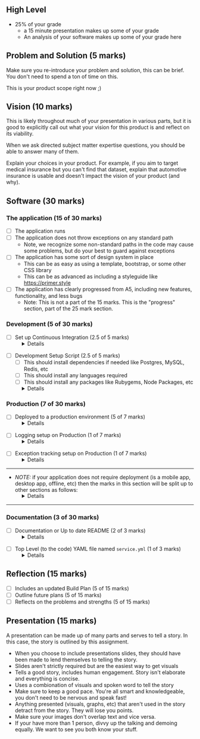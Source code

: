 <style>
  details {
    margin-top: -15px;
    margin-left: 42px;
    margin-bottom: 15px;
  }
</style>

## High Level

- 25% of your grade
  - a 15 minute presentation makes up some of your grade
  - An analysis of your software makes up some of your grade here

## Problem and Solution (5 marks)

Make sure you re-introduce your problem and solution, this can be brief. You don't need to spend a ton of time on this.

This is your product scope right now ;)

## Vision (10 marks)

This is likely throughout much of your presentation in various parts,
but it is good to explicitly call out what your vision for this product is and reflect on its viability.

When we ask directed subject matter expertise questions, you should be able to answer many of them.

Explain your choices in your product. For example, if you aim to target medical insurance but you can't find that dataset, explain that automotive insurance is usable and doesn't impact the vision of your product (and why).

## Software (30 marks)

### The application (15 of 30 marks)

- [ ] The application runs
- [ ] The application does not throw exceptions on any standard path
  - Note, we recognize some non-standard paths in the code may cause some problems, but do your best to guard against exceptions
- [ ] The application has some sort of design system in place
  - This can be as easy as using a template, bootstrap, or some other CSS library
  - This can be as advanced as including a styleguide like https://primer.style
- [ ] The application has clearly progressed from A5, including new features, functionality, and less bugs
  - Note: This is not a part of the 15 marks. This is the "progress" section, part of the 25 mark section.

### Development (5 of 30 marks)

- [ ] Set up Continuous Integration (2.5 of 5 marks)

<details markdown="1">
  <div class="details-box">

  I recommend [GitHub Actions CI](https://help.github.com/en/actions/automating-your-workflow-with-github-actions).

  <h4>Examples:</h4>

  - [Javascript example for GitHub Actions CI](https://github.com/integrations/jira/pull/295)
  - [Ruby example for GitHub Actions CI](https://github.com/dcsil/team_app/blob/master/.github/workflows/ruby.yml)

  </div>
</details>

- [ ] Development Setup Script (2.5 of 5 marks)
  - [ ] This should install dependencies if needed like Postgres, MySQL, Redis, etc
  - [ ] This should install any languages required
  - [ ] This should install any packages like Rubygems, Node Packages, etc

<details markdown="1">
  <div class="details-box">

  Write a script named `script/bootstrap`, it should setup much of your system for you.

  It is fine if the script targets one operating system (mac, linux, or windows).
  
  Make note of this script in the README of your app. If you have a getting started guide, this can be in there but you should make sure that that guide is mentioned in the README.
  
  Docker and Docker Compose is a good option here

  <h4>Examples:</h4>

  - [Javascript and Node](https://github.com/integrations/jira/blob/master/script/bootstrap)
    - this uses `brew bundle`, which comes from https://brew.sh/
    - `brew bundle` installed everything from the [`Brewfile`](https://github.com/integrations/jira/blob/master/Brewfile)

  </div>
</details>

### Production (7 of 30 marks)

- [ ] Deployed to a production environment (5 of 7 marks)

<details markdown="1">
  <div class="details-box">

  You can deploy to Heroku really easily with Ruby, Javascript, Python, Go, PHP, and other languages.
    - You only need the hobby dyno
    - I would recommend Postgres as there is a free hobby database you can use
    - This is not good to host your machine learning experiments
    - It is included in your [GitHub Student Pack](https://education.github.com/pack)

  - [DigitalOcean](https://digitalocean.com), [Amazon AWS](https://aws.amazon.com/), and [Microsoft Azure](https://azure.microsoft.com/en-us/) are other options and also included

  </div>
</details>

- [ ] Logging setup on Production (1 of 7 marks)

<details markdown="1">
  <div class="details-box">

  - [LogDNA](https://logdna.com/) is included in your [GitHub Student Pack](https://education.github.com/pack)
  - There is also a Heroku add-on to make this really easy
  
  Logging services help you debug your application and know what's going on.
  Be careful not to send passwords, tokens, and other secure information here. Some places, like GitHub, even remove [personally identifiable information](https://en.wikipedia.org/wiki/Personal_data) from the logs.

  </div>
</details>


- [ ] Exception tracking setup on Production (1 of 7 marks)

<details markdown="1">
  <div class="details-box">

  - [Sentry](https://sentry.io/) is included in your student pack
  - There is also a Heroku add-on to make this really easy
  
  While logging services help you debug, they can't keep track of all the information you need when an exception or bug occurs.
  For that, you need exception tracking. This will capture information like the stack trace of the exception, the error class and name, and other metadata to help you pinpoint the issue.
  Be careful not to send passwords, tokens, and other secure information here. Some places, like GitHub, even remove [personally identifiable information](https://en.wikipedia.org/wiki/Personal_data) from the metadata.

  </div>
</details>

---

- _NOTE:_ if your application does not require deployment (is a mobile app, desktop app, offline, etc) then the marks in this section will be split up to other sections as follows: 

<details markdown="1">
  <div class="details-box">

  <h4>Development (8 of 30 marks)</h4>

  - [ ] Development Setup Script (4 of 8 marks)
  - [ ] Set up Continuous Integration (4 of 8 marks)

  <h4>Documentation (7 of 30 marks)</h4>

  - [ ] Documentation or Up to date README (5 of 7 marks)
  - [ ] Top Level (to the code) YAML file (2 of 7 marks)

  </div>
</details>

---

### Documentation (3 of 30 marks)

- [ ] Documentation or Up to date README (2 of 3 marks)

<details markdown="1">
  <div class="details-box">

  This should include major documentation like architecture diagrams you've made, decisions should be recorded, and any other relevant docs about the app (debugging, development setup, etc).

  </div>
</details>

- [ ] Top Level (to the code) YAML file named `service.yml` (1 of 3 marks)

<details markdown="1">
  <div class="details-box">

```yaml 
tools:
  exceptions: https://...
  logging: https://...

services:
  production: https://... (link to the dashboard, not the running app)
  staging: ...

docs:
  getting_started: https://...
  
commands:
  bootstrap: script/bootstrap
  database:
    create: bin/rails db:create
    migrate: bin/rails db:migrate
  server: bin/rails server
```

This should serve as an example. These kinds of files can help you debug, record links to docs, services, tools, and more.

While this is less useful with one app, in an organization with many apps this can be crucial to remembering and finding information.

  </div>
</details>

## Reflection (15 marks)

- [ ] Includes an updated Build Plan (5 of 15 marks)
- [ ] Outline future plans (5 of 15 marks)
- [ ] Reflects on the problems and strengths (5 of 15 marks)

## Presentation (15 marks)

A presentation can be made up of many parts and serves to tell a story. In this case, the story is outlined by this assignment.

- When you choose to include presentations slides, they should have been made to lend themselves to telling the story.
- Slides aren't strictly required but are the easiest way to get visuals
- Tells a good story, includes human engagement. Story isn't elaborate and everything is concise.
- Uses a combionation of visuals and spoken word to tell the story
- Make sure to keep a good pace. You're all smart and knowledgeable, you don't need to be nervous and speak fast!
- Anything presented (visuals, graphs, etc) that aren't used in the story detract from the story. They will lose you points.
- Make sure your images don't overlap text and vice versa.
- If your have more than 1 person, divvy up the talking and demoing equally. We want to see you both know your stuff.
